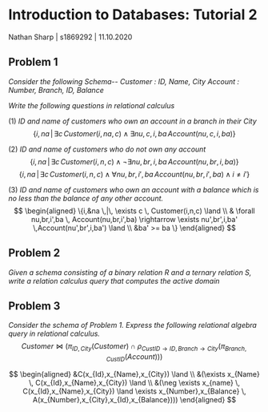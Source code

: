 # Introduction to Databases: Tutorial 2
Nathan Sharp | s1869292 | 11.10.2020

## Problem 1
_Consider the following Schema--_
_Customer : ID, Name, City_
_Account : Number, Branch, ID, Balance_

_Write the following questions in relational calculus_

(1) _ID and name of customers who own an account in a branch in their City_
  $$\{i,na \,|\, \exists c \, Customer(i,na,c) \land \exists nu,c,i,ba \, Account(nu,c,i,ba) \}$$

(2) _ID and name of customers who do not own any account_
  $$\{i,na \,|\, \exists c \, Customer(i,n,c) \land \neg \exists nu,br,i,ba \, Account(nu,br,i,ba) \}$$ 
  $$\{i,na \,|\, \exists c \, Customer(i,n,c) \land \forall nu,br,i',ba \, Account(nu,br,i',ba) \land i \neq i' \}$$ 

(3) _ID and name of customers who own an account with a balance which is no less than the balance of any other account._
  $$
  \begin{aligned}
  \{i,&na \,|\, \exists c \, Customer(i,n,c) \land \\
  & \forall nu,br,i',ba \, Account(nu,br,i',ba) \rightarrow \exists nu',br',i,ba' \,Account(nu',br',i,ba') \land \\
  &ba' >= ba \}
  \end{aligned}
  $$

## Problem 2
_Given a schema consisting of a binary relation $R$ and a ternary relation $S$, write a relation calculus query that computes the active domain_

## Problem 3
_Consider the schema of Problem 1. Express the following relational algebra query in relational calculus._
$$Customer \bowtie (\pi_{ID,City}(Customer) \cap \rho_{CustID \rightarrow ID,Branch \rightarrow City}(\pi_{Branch,CustID}(Account)))$$

$$
\begin{aligned}
&C(x_{Id},x_{Name},x_{City}) \land \\
&(\exists x_{Name} \, C(x_{Id},x_{Name},x_{City}) \land \\
&(\neg \exists x_{name} \, C(x_{Id},x_{Name},x_{City}) \land \exists x_{Number},x_{Balance} \, A(x_{Number},x_{City},x_{Id},x_{Balance})))
\end{aligned}
$$
